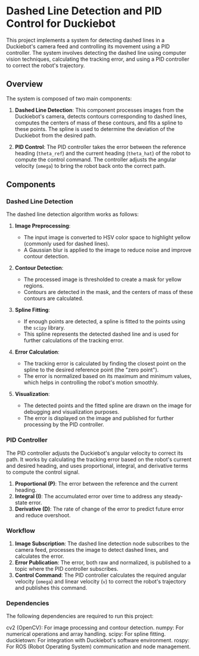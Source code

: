 # Dashed Line Detection and PID Control for Duckiebot

This project implements a system for detecting dashed lines in a Duckiebot's camera feed and controlling its movement using a PID controller. The system involves detecting the dashed line using computer vision techniques, calculating the tracking error, and using a PID controller to correct the robot's trajectory.

## Overview

The system is composed of two main components:

1. **Dashed Line Detection**: This component processes images from the Duckiebot's camera, detects contours corresponding to dashed lines, computes the centers of mass of these contours, and fits a spline to these points. The spline is used to determine the deviation of the Duckiebot from the desired path.

2. **PID Control**: The PID controller takes the error between the reference heading (`theta_ref`) and the current heading (`theta_hat`) of the robot to compute the control command. The controller adjusts the angular velocity (`omega`) to bring the robot back onto the correct path.

## Components

### Dashed Line Detection

The dashed line detection algorithm works as follows:

1. **Image Preprocessing**:
   - The input image is converted to HSV color space to highlight yellow (commonly used for dashed lines).
   - A Gaussian blur is applied to the image to reduce noise and improve contour detection.

2. **Contour Detection**:
   - The processed image is thresholded to create a mask for yellow regions.
   - Contours are detected in the mask, and the centers of mass of these contours are calculated.

3. **Spline Fitting**:
   - If enough points are detected, a spline is fitted to the points using the `scipy` library.
   - This spline represents the detected dashed line and is used for further calculations of the tracking error.

4. **Error Calculation**:
   - The tracking error is calculated by finding the closest point on the spline to the desired reference point (the "zero point").
   - The error is normalized based on its maximum and minimum values, which helps in controlling the robot's motion smoothly.

5. **Visualization**:
   - The detected points and the fitted spline are drawn on the image for debugging and visualization purposes.
   - The error is displayed on the image and published for further processing by the PID controller.

### PID Controller

The PID controller adjusts the Duckiebot's angular velocity to correct its path. It works by calculating the tracking error based on the robot's current and desired heading, and uses proportional, integral, and derivative terms to compute the control signal.

1. **Proportional (P)**: The error between the reference and the current heading.
2. **Integral (I)**: The accumulated error over time to address any steady-state error.
3. **Derivative (D)**: The rate of change of the error to predict future error and reduce overshoot.

### Workflow

1. **Image Subscription**: The dashed line detection node subscribes to the camera feed, processes the image to detect dashed lines, and calculates the error.
2. **Error Publication**: The error, both raw and normalized, is published to a topic where the PID controller subscribes.
3. **Control Command**: The PID controller calculates the required angular velocity (`omega`) and linear velocity (`v`) to correct the robot's trajectory and publishes this command.

### Dependencies
The following dependencies are required to run this project:

cv2 (OpenCV): For image processing and contour detection.
numpy: For numerical operations and array handling.
scipy: For spline fitting.
duckietown: For integration with Duckiebot's software environment.
rospy: For ROS (Robot Operating System) communication and node management.
